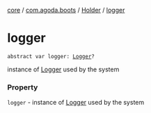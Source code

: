 [core](../../index.md) / [com.agoda.boots](../index.md) / [Holder](index.md) / [logger](./logger.md)

# logger

`abstract var logger: `[`Logger`](../-logger/index.md)`?`

instance of [Logger](../-logger/index.md) used by the system

### Property

`logger` - instance of [Logger](../-logger/index.md) used by the system
